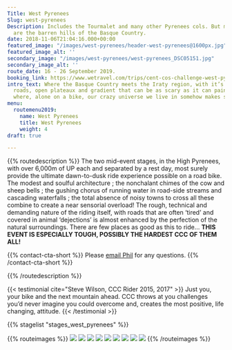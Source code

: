 ```yaml
---
Title: West Pyrenees
Slug: west-pyrenees
Description: Includes the Tourmalet and many other Pyrenees cols. But most impressive
  are the barren hills of the Basque Country.
date: 2018-11-06T21:04:16.000+00:00
featured_image: "/images/west-pyrenees/header-west-pyrenees@1600px.jpg"
featured_image_alt: ''
secondary_image: "/images/west-pyrenees/west-pyrenees_DSC05151.jpg"
secondary_image_alt: ''
route_date: 16 - 26 September 2019.
booking_link: https://www.wetravel.com/trips/cent-cos-challenge-west-pyrenees-philip-deeker-san-sebastian-93908272
intro_text: Where the Basque Country meets the Iraty region, with it’s single track
  roads, open plateaux and gradient that can be as scary as it can painful, is a place
  where, alone on a bike, our crazy universe we live in somehow makes sense.
menu:
  routemenu2019:
    name: West Pyrenees
    title: West Pyrenees
    weight: 4
draft: true

---
```

{{% routedescription %}}
The two mid-event stages, in the High Pyrenees, with over 6,000m of UP each and separated by a rest day, most surely provide the ultimate dawn-to-dusk ride experience possible on a road bike. The modest and soulful architecture ; the nonchalant chimes of the cow and sheep bells ; the gushing chorus of running water in road-side streams and cascading waterfalls ; the total absence of  noisy towns to cross all these combine to create a near sensorial overload! The rough, technical and demanding nature of the riding itself, with roads that are often ‘tired’ and covered in animal ‘dejections’ is almost enhanced by the perfection of the natural surroundings. There are few places as good as this to ride…
**THIS EVENT IS ESPECIALLY TOUGH, POSSIBLY THE HARDEST CCC OF THEM ALL!**

{{% contact-cta-short %}}
Please <a class="white dim" href="mailto:mailto:info@centcolschallenge.com">email Phil</a> for any questions.
{{% /contact-cta-short %}}

{{% /routedescription %}}

{{< testimonial cite="Steve Wilson, CCC Rider 2015, 2017" >}}
Just you, your bike and the next mountain ahead. CCC throws at you challenges you’d never imagine you could overcome and, creates the most positive, life changing, attitude.
{{< /testimonial >}}

{{% stagelist "stages_west_pyrenees" %}}

{{% routeimages %}}
![](/images/west-pyrenees/WPst1.jpg)
![](/images/west-pyrenees/WPst2.jpg)
![](/images/west-pyrenees/WPst4.jpg)
![](/images/west-pyrenees/WPst5.jpg)
![](/images/west-pyrenees/WPst6.jpg)
![](/images/west-pyrenees/WPst7.jpg)
![](/images/west-pyrenees/WPst8.jpg)
![](/images/west-pyrenees/WPst9.jpg)
![](/images/west-pyrenees/WPst10.jpg)
{{% /routeimages %}}